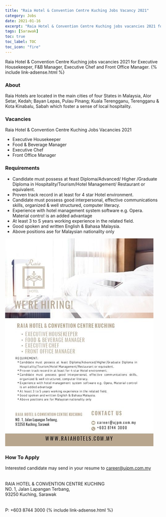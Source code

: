 ```yaml
---
title: "Raia Hotel & Convention Centre Kuching Jobs Vacancy 2021" 
category: Jobs 
date: 2021-01-16
excerpt: "Raia Hotel & Convention Centre Kuching jobs vacancies 2021 for Executive Housekeeper, F&B Manager, Executive Chef and Front Office Manager." 
tags: [Sarawak] 
toc: true 
toc_label: TOC 
toc_icon: "fire" 
--- 
```


Raia Hotel & Convention Centre Kuching jobs vacancies 2021 for Executive Housekeeper, F&B Manager, Executive Chef and Front Office Manager.
{% include link-adsense.html %} 
### About
Raia Hotels are located in the main cities of four States in Malaysia, Alor Setar, Kedah; Bayan Lepas, Pulau Pinang; Kuala Terengganu, Terengganu & Kota Kinabalu, Sabah which foster a sense of local hospitality.

### Vacancies
Raia Hotel & Convention Centre Kuching Jobs Vacancies 2021
- Executive Housekeeper
- Food & Beverage Manager
- Executive Chef
- Front Office Manager

### Requirements
- Candidate must possess at feast Diploma/Advanced/ Higher /Graduate Diploma in
Hospitality/Tourism/Hotel Management/ Restaurant or equivalent.
- Proven track record in at least for 4 star Hotel environment.
- Candidate must possess good interpersonal, effective communications skills,
organized & well structured, computer literacy.
- Experience with hotel management system software e.g. Opera. Material contro!
is an added advantage
- At least 3 to S years working experience in the related field.
- Good spoken and written English & Bahasa Malaysia.
- Above positions ase for Malaysian nationality only

![Raia Hotels Jobs Vacancy 2021!](/assets/images/2021-01/raia-hotel-convention-centre-kuching-sarawak-jobs-2021.jpg "Raia Hotels Jobs Vacancy 2021")

### How To Apply
Interested candidate may send in your resume to career@ujpm.com.my<br/>
<br/><br/>
RAIA HOTEL & CONVENTION CENTRE KUCHING<br/>
NO. 1, Jalan Lapangan Terbang,<br/>
93250 Kuching, Sarawak<br/>
<br/><br/>
P: +603 8744 3000
{% include link-adsense.html %} 